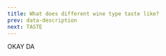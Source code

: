 ```yaml
---
title: What does different wine type taste like?
prev: data-description
next: TASTE
---
```

OKAY DA
